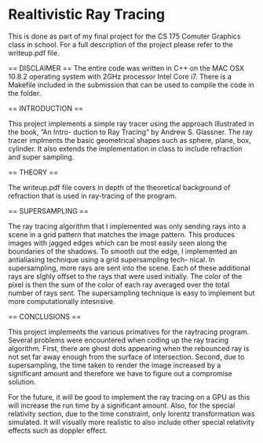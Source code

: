 Realtivistic Ray Tracing
========================
This is done as part of my final project for the CS 175 Comuter Graphics class in school. For a full description of the project please refer to the writeup.pdf file.

== DISCLAIMER ==
The entire code was written in C++ on the MAC OSX 10.8.2 operating system with 2GHz processor Intel Core i7. There is a Makefile included in the submission that can be used to compile the code in the folder.

== INTRODUCTION ==

This project implements a simple ray tracer using the approach illustrated in the book, ”An Intro- duction to Ray Tracing” by Andrew S. Glassner. The ray tracer implments the basic geometrical shapes such as sphere, plane, box, cylinder. It also extends the implementation in class to include refraction and super sampling.

== THEORY ==
	
The writeup.pdf file covers in depth of the theoretical background of refraction that is used in ray-tracing of the program.

== SUPERSAMPLING ==

The ray tracing algorithm that I implemented was only sending rays into a scene in a grid pattern that matches the image pattern. This produces images with jagged edges which can be most easily seen along the boundaries of the shadows. To smooth out the edge, I implemented an antialiasing technique using a grid supersampling tech- nical. In supersampling, more rays are sent into the scene. Each of these additional rays are slghly offset to the rays that were used initially. The color of the pixel is then the sum of the color of each ray averaged over the total number of rays sent. The supersampling technique is easy to implement but more computationally intesnsive.

== CONCLUSIONS ==

This project implements the various primatives for the raytracing program. Several problems were encountered when coding up the ray tracing algorithm. First, there are ghost dots appearing when the rebounced ray is not set far away enough from the surface of intersection. Second, due to supersampling, the time taken to render the image increased by a significant amount and therefore we have to figure out a compromise solution.
	
For the future, it will be good to implement the ray tracing on a GPU as this will increase the run time by a significant amount. Also, for the special relativity section, due to the time constraint, only lorentz transformation was simulated. It will visually more realistic to also include other special relativity effects such as doppler effect.

